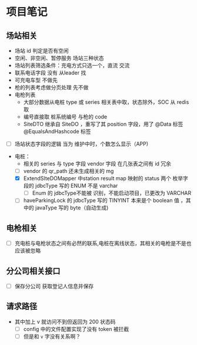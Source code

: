 # 项目笔记


## 场站相关

- 场站 id 判定是否有空闲
- 空闲、非空闲、暂停服务 场站三种状态
- 场站列表筛选条件：充电方式只选一个，直流 交流
- 联系电话字段 没有 从leader 找
- 可充电车型 不做先
- 枪的列表考虑做分页处理 先不做
- 电枪列表
  - 大部分数据从电桩 type 或 series 相关表中取，状态除外，SOC 从 redis 取
  - 编号直接取 桩系统编号 与枪的 code
  - SiteDTO 继承自 SiteDO ，重写了其 position 字段，用了 @Data 标签 @EqualsAndHashcode 标签
- [ ] 场站状态字段的逻辑 当为 维护中时，个数怎么显示（APP)
- 电桩：
  - 相关的 series 与 type 字段 vendor 字段 在几张表之间有  id 冗余
  - [ ] vendor 的 qr_path 还未生成相关的 mg
  - [X] ExtendSIteDOMapper 中station result map 映射的 status 两个  枚举字段的 jdbcType 写的 ENUM 不是 varchar
    - [ ] Enum 的 jdbcType不能被 识别，不能启动项目，已更改为 VARCHAR
  - [ ] haveParkingLock 的 jdbcType 写的 TINYINT  本来是个 boolean 值 ，其中的 javaType 写的 byte（自动生成)

## 电枪相关
- [ ] 充电桩与电枪状态之间有必然的联系,电桩在离线状态，其相关的电枪是不是也应该被忽略

## 分公司相关接口

- [ ] 保存分公司 获取登记人信息并保存


## 请求路径

- 其中加上 v 就访问不到但返回为 200 状态码
  - [ ] config 中的文件配置实现了没有 token 被拦截
  - [ ] 但是和 `v` 字没有关系啊？
